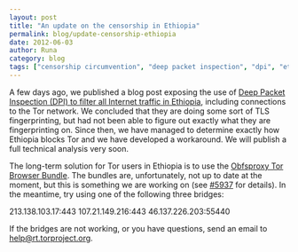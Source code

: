 ```yaml
---
layout: post
title: "An update on the censorship in Ethiopia"
permalink: blog/update-censorship-ethiopia
date: 2012-06-03
author: Runa
category: blog
tags: ["censorship circumvention", "deep packet inspection", "dpi", "ethiopia", "internet censorship", "tor blocked"]
---
```


A few days ago, we published a blog post exposing the use of [Deep Packet Inspection (DPI) to filter all Internet traffic in Ethiopia](https://blog.torproject.org/blog/ethiopia-introduces-deep-packet-inspection), including connections to the Tor network. We concluded that they are doing some sort of TLS fingerprinting, but had not been able to figure out exactly what they are fingerprinting on. Since then, we have managed to determine exactly how Ethiopia blocks Tor and we have developed a workaround. We will publish a full technical analysis very soon.

The long-term solution for Tor users in Ethiopia is to use the [Obfsproxy Tor Browser Bundle](https://www.torproject.org/projects/obfsproxy). The bundles are, unfortunately, not up to date at the moment, but this is something we are working on (see [#5937](https://trac.torproject.org/projects/tor/ticket/5937) for details). In the meantime, try using one of the following three bridges:

213.138.103.17:443
107.21.149.216:443
46.137.226.203:55440

If the bridges are not working, or you have questions, send an email to [help@rt.torproject.org](mailto:help@rt.torproject.org).

